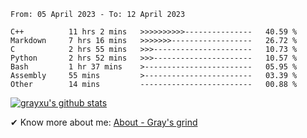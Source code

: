 <!--START_SECTION:waka-->

```text
From: 05 April 2023 - To: 12 April 2023

C++          11 hrs 2 mins   >>>>>>>>>>---------------   40.59 %
Markdown     7 hrs 16 mins   >>>>>>>------------------   26.72 %
C            2 hrs 55 mins   >>>----------------------   10.73 %
Python       2 hrs 52 mins   >>>----------------------   10.57 %
Bash         1 hr 37 mins    >------------------------   05.95 %
Assembly     55 mins         >------------------------   03.39 %
Other        14 mins         -------------------------   00.88 %
```

<!--END_SECTION:waka-->

[![grayxu's github stats](https://github-readme-stats.vercel.app/api?username=grayxu&count_private=true&show_icons=true)](https://github.com/grayxu)

✔ Know more about me: [About - Gray's grind](https://www.grayxu.cn/)
